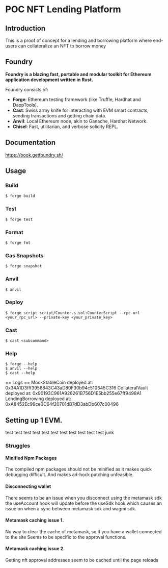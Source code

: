 # POC NFT Lending Platform


## Introduction
This is a proof of concept for a lending and borrowing platform where end-users can collateralize an NFT to borrow money

## Foundry

**Foundry is a blazing fast, portable and modular toolkit for Ethereum application development written in Rust.**

Foundry consists of:

-   **Forge**: Ethereum testing framework (like Truffle, Hardhat and DappTools).
-   **Cast**: Swiss army knife for interacting with EVM smart contracts, sending transactions and getting chain data.
-   **Anvil**: Local Ethereum node, akin to Ganache, Hardhat Network.
-   **Chisel**: Fast, utilitarian, and verbose solidity REPL.

## Documentation

https://book.getfoundry.sh/

## Usage

### Build

```shell
$ forge build
```

### Test

```shell
$ forge test
```

### Format

```shell
$ forge fmt
```

### Gas Snapshots

```shell
$ forge snapshot
```

### Anvil

```shell
$ anvil
```

### Deploy

```shell
$ forge script script/Counter.s.sol:CounterScript --rpc-url <your_rpc_url> --private-key <your_private_key>
```

### Cast

```shell
$ cast <subcommand>
```

### Help

```shell
$ forge --help
$ anvil --help
$ cast --help
```



== Logs ==
  MockStableCoin deployed at: 0x34A1D3fff3958843C43aD80F30b94c510645C316
  CollateralVault deployed at: 0x90193C961A926261B756D1E5bb255e67ff9498A1
  LendingBorrowing deployed at: 0xA8452Ec99ce0C64f20701dB7dD3abDb607c00496

## Setting up 1 EVM.

test test test test test test test test test test test junk


### Struggles

#### Minified Npm Packages
The compiled npm packages should not be minified as it makes quick debugging difficult.
And makes ad-hock patching unfeasible.

#### Disconnecting wallet
There seems to be an issue when you disconnect using the metamask sdk 
the useAccount hook will update before the useSdk hook which causes an issue on 
when a sync between metamask sdk and wagmi sdk. 

#### Metamask caching issue 1.
No way to clear the cache of metamask, so if you have a wallet connected to the site
Seems to be specific to the approval functions.


#### Metamask caching issue 2.
Getting nft approval addresses seem to be cached until the page reloads